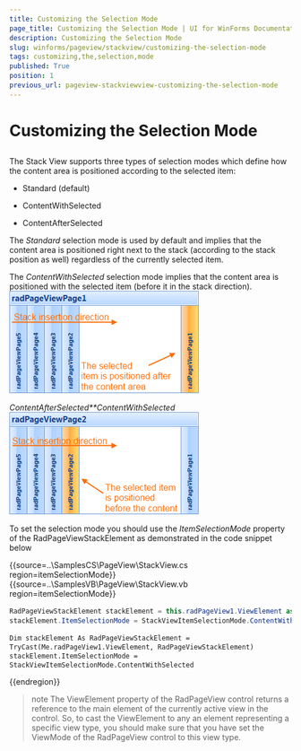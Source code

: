 ```yaml
---
title: Customizing the Selection Mode
page_title: Customizing the Selection Mode | UI for WinForms Documentation
description: Customizing the Selection Mode
slug: winforms/pageview/stackview/customizing-the-selection-mode
tags: customizing,the,selection,mode
published: True
position: 1
previous_url: pageview-stackviewview-customizing-the-selection-mode
---
```


# Customizing the Selection Mode



## 

The Stack View supports three types of selection modes which define how the content area is positioned according to the selected item:

* Standard (default)

* ContentWithSelected

* ContentAfterSelected

The *Standard* selection mode is used by default and implies that the content area is positioned right next to the stack (according to the stack position as well) regardless of the currently selected item.

The *ContentWithSelected* selection mode implies that the content area is positioned with the selected item (before it in the stack direction).<br>![](images/pageview-stackview-customizing-the-selection-mode001.png)

*ContentAfterSelected**ContentWithSelected*<br>![](images/pageview-stackview-customizing-the-selection-mode002.png)

To set the selection mode you should use the *ItemSelectionMode* property of the RadPageViewStackElement as demonstrated in the code snippet below

{{source=..\SamplesCS\PageView\StackView.cs region=itemSelectionMode}} 
{{source=..\SamplesVB\PageView\StackView.vb region=itemSelectionMode}} 

````C#
RadPageViewStackElement stackElement = this.radPageView1.ViewElement as RadPageViewStackElement;
stackElement.ItemSelectionMode = StackViewItemSelectionMode.ContentWithSelected;

````
````VB.NET
Dim stackElement As RadPageViewStackElement = TryCast(Me.radPageView1.ViewElement, RadPageViewStackElement)
stackElement.ItemSelectionMode = StackViewItemSelectionMode.ContentWithSelected

````

{{endregion}} 


>note The ViewElement property of the RadPageView control returns a reference to the main element of the currently active view in the control. So, to cast the ViewElement to any an element representing a specific view type, you should make sure that you have set the ViewMode of the RadPageView control to this view type.
>

